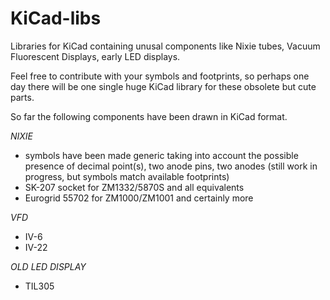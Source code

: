 # KiCad-libs

Libraries for KiCad containing unusal components like Nixie tubes, Vacuum Fluorescent Displays, early LED displays.

Feel free to contribute with your symbols and footprints, so perhaps one day there will be one single huge KiCad library for these obsolete but cute parts.

So far the following components have been drawn in KiCad format.

*NIXIE*
- symbols have been made generic taking into account the possible presence of decimal point(s), two anode pins, two anodes (still work in progress, but symbols match available footprints)
- SK-207 socket for ZM1332/5870S and all equivalents
- Eurogrid 55702 for ZM1000/ZM1001 and certainly more

*VFD*
- IV-6
- IV-22

*OLD LED DISPLAY*
- TIL305
